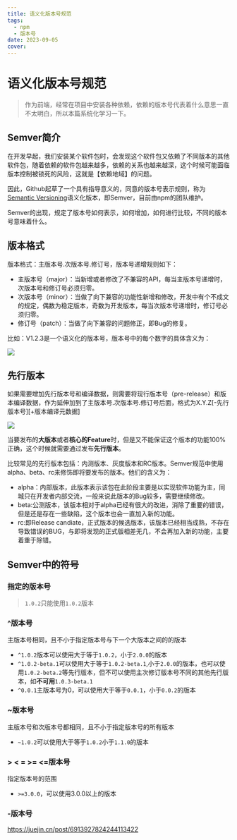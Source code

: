 ```yaml
---
title: 语义化版本号规范
tags:
  - npm
  - 版本号
date: 2023-09-05
cover:
---
```

# 语义化版本号规范

> 作为前端，经常在项目中安装各种依赖，依赖的版本号代表着什么意思一直不太明白，所以本篇系统化学习一下。

## Semver简介

在开发早起，我们安装某个软件包时，会发现这个软件包又依赖了不同版本的其他软件包，随着依赖的软件包越来越多，依赖的关系也越来越深，这个时候可能面临版本控制被锁死的风险，这就是【依赖地域】的问题。

因此，Github起草了一个具有指导意义的，同意的版本号表示规则，称为[Semantic Versioning](https://semver.org/lang/zh-CN/)语义化版本，即Semver，目前由npm的团队维护。

Semver的出现，规定了版本号如何表示，如何增加，如何进行比较，不同的版本号意味着什么。

## 版本格式

版本格式：主版本号.次版本号.修订号，版本号递增规则如下：
- 主版本号（major）：当新增或者修改了不兼容的API，每当主版本号递增时，次版本号和修订号必须归零。
- 次版本号（minor）：当做了向下兼容的功能性新增和修改，开发中有个不成文的规定，偶数为稳定版本，奇数为开发版本，每当次版本号递增时，修订号必须归零。
- 修订号（patch）：当做了向下兼容的问题修正，即Bug的修复。

比如：V1.2.3是一个语义化的版本号，版本号中的每个数字的具体含义为：

![](https://s2.loli.net/2023/09/05/4y9YjN2asqrlZeB.jpg)


## 先行版本

如果需要增加先行版本号和编译数据，则需要将现行版本号（pre-release）和版本编译数据，作为延伸加到了主版本号.次版本号.修订号后面，格式为X.Y.Z\[-先行版本号\]\[+版本编译元数据\]

![](https://s2.loli.net/2023/09/05/BPhDluTiKy8S2po.png)

当要发布的**大版本**或者**核心的Feature**时，但是又不能保证这个版本的功能100%正确，这个时候就需要通过发布**先行版本**。

比较常见的先行版本包括：内测版本、灰度版本和RC版本。Semver规范中使用alpha、beta、rc来修饰即将要发布的版本。他们的含义为：
- alpha：内部版本，此版本表示该包在此阶段主要是以实现软件功能为主，同城只在开发者内部交流，一般来说此版本的Bug较多，需要继续修改。
- beta:公测版本，该版本相对于alpha已经有很大的改进，消除了重要的错误，但是还是存在一些缺陷，这个版本也会一直加入新的功能。
- rc:即Release candiate，正式版本的候选版本，该版本已经相当成熟，不存在导致错误的BUG，与即将发现的正式版相差无几，不会再加入新的功能，主要着重于除错。

## Semver中的符号

### 指定的版本号

> `1.0.2`只能使用`1.0.2`版本

### ^版本号

主版本号相同，且不小于指定版本号与下一个大版本之间的的版本
- `^1.0.2`版本可以使用大于等于`1.0.2`，小于`2.0.0`的版本
- `^1.0.2-beta.1`可以使用大于等于`1.0.2-beta.1`,小于`2.0.0`的版本，也可以使用`1.0.2-beta.2`等先行版本，但不可以使用主次修订版本号不同的其他先行版本，如**不可用**`1.0.3-beta.1`
- `^0.0.1`主版本号为0，可以使用大于等于`0.0.1`，小于`0.0.2`的版本

### ~版本号

主版本号和次版本号都相同，且不小于指定版本号的所有版本
- `~1.0.2`可以使用大于等于`1.0.2`小于`1.1.0`的版本

### > < = >= <=版本号

指定版本号的范围
- `>=3.0.0`，可以使用3.0.0以上的版本

### -版本号

https://juejin.cn/post/6913927824244113422


